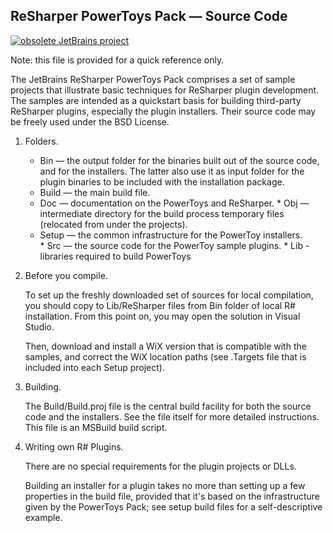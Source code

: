 ﻿ReSharper PowerToys Pack — Source Code
----

[![obsolete JetBrains project](http://jb.gg/badges/obsolete-flat-square.svg)](https://confluence.jetbrains.com/display/ALL/JetBrains+on+GitHub)

Note: this file is provided for a quick reference only. 

The JetBrains ReSharper PowerToys Pack comprises a set of sample projects that illustrate basic techniques for ReSharper plugin development.
The samples are intended as a quickstart basis for building third-party ReSharper plugins, especially the plugin installers. 
Their source code may be freely used under the BSD License.


1. Folders.

    * Bin — the output folder for the binaries built out of the source code, and for the installers. The latter also use it as input folder for the plugin binaries to be included with the installation package.
    * Build — the main build file.
    * Doc — documentation on the PowerToys and ReSharper.
    * Obj — intermediate directory for the build process temporary files (relocated from under the projects).
    * Setup — the common infrastructure for the PowerToy installers.
    * Src — the source code for the PowerToy sample plugins.
    * Lib - libraries required to build PowerToys

1. Before you compile.

    To set up the freshly downloaded set of sources for local compilation, you should copy to Lib/ReSharper files from Bin folder of local R# installation. From this point on, you may open the solution in Visual Studio.

    Then, download and install a WiX version that is compatible with the samples, and correct the WiX location paths (see .Targets file that is included into each Setup project). 

2. Building.

    The Build/Build.proj file is the central build facility for both the source code and the installers. See the file itself for more detailed instructions. This file is an MSBuild build script.

3. Writing own R# Plugins.

    There are no special requirements for the plugin projects or DLLs.

    Building an installer for a plugin takes no more than setting up a few properties in the build file, provided that it's based on the infrastructure given by the PowerToys Pack; see setup build files for a self-descriptive example.

